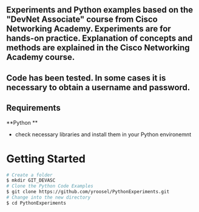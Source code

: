 Experiments and Python examples based on the "DevNet Associate" course from Cisco Networking Academy. 
Experiments are for hands-on practice. 
Explanation of concepts and methods are explained in the Cisco Networking Academy course.
---
Code has been tested. In some cases it is necessary to obtain a username and password.
---
  
## Requirements
**Python **
- check necessary libraries and install them in your Python environemnt

# Getting Started 
```bash 
# Create a folder
$ mkdir GIT_DEVASC
# Clone the Python Code Examples 
$ git clone https://github.com/yroosel/PythonExperiments.git
# Change into the new directory
$ cd PythonExperiments  
    
    
    
